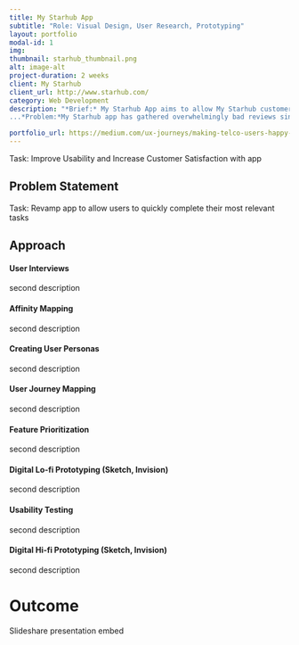 ```yaml
---
title: My Starhub App
subtitle: "Role: Visual Design, User Research, Prototyping"
layout: portfolio
modal-id: 1
img: 
thumbnail: starhub_thumbnail.png
alt: image-alt
project-duration: 2 weeks
client: My Starhub
client_url: http://www.starhub.com/
category: Web Development
description: "*Brief:* My Starhub App aims to allow My Starhub customers to view their data usage, pay bills, redeem rewards, and manage their account on the go. ..
...*Problem:*My Starhub app has gathered overwhelmingly bad reviews since launch due to its cluttered and confusing interface."

portfolio_url: https://medium.com/ux-journeys/making-telco-users-happy-a-user-centric-revamp-of-my-starhub-app-fd0c72df94b
---
```

Task: Improve Usability and Increase Customer Satisfaction with app

## Problem Statement

Task: Revamp app to allow users to quickly complete their most relevant tasks

## Approach

#### User Interviews
second description

#### Affinity Mapping
second description

#### Creating User Personas
second description

#### User Journey Mapping
second description

#### Feature Prioritization
second description

#### Digital Lo-fi Prototyping (Sketch, Invision)
second description

#### Usability Testing
second description

#### Digital Hi-fi Prototyping (Sketch, Invision)
second description


# Outcome

Slideshare presentation embed
